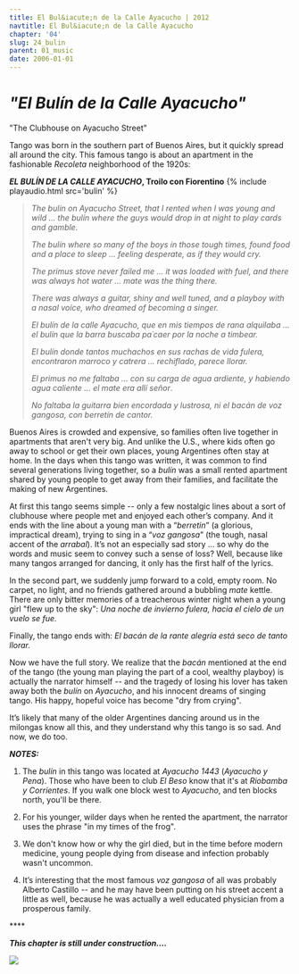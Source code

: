 ```yaml
---
title: El Bul&iacute;n de la Calle Ayacucho | 2012
navtitle: El Bul&iacute;n de la Calle Ayacucho
chapter: '04'
slug: 24_bulin
parent: 01_music
date: 2006-01-01
---
```


# _"El Bulín de la Calle Ayacucho"_
"The Clubhouse on Ayacucho Street"

Tango was born in the southern part of Buenos Aires, but it quickly spread all around the city. This famous tango is about an apartment in the fashionable _Recoleta_ neighborhood of the 1920s:

**_EL BULÍN DE LA CALLE AYACUCHO_, Troilo con Fiorentino**
{% include playaudio.html
src='bulin' %}

> _The bulín on Ayacucho Street,
> that I rented when I was young and wild ...
> the bulín where the guys would drop in
> at night to play cards and gamble._
>
> _The bulín where so many of the boys
> in those tough times,
> found food and a place to sleep ...
> feeling desperate, as if they would cry._
>
> _The primus stove never failed me ...
> it was loaded with fuel,
> and there was always hot water ...
> mate was the thing there._
>
> _There was always a guitar,
> shiny and well tuned,
> and a playboy with a nasal voice,
> who dreamed of becoming a singer._
>
> _El bulín de la calle Ayacucho,
> que en mis tiempos de rana alquilaba ...
> el bulín que la barra buscaba pa´caer
> por la noche a timbear._
>
> _El bulín donde tantos muchachos
> en sus rachas de vida fulera,
> encontraron marroco y catrera ...
> rechiflado, parece llorar._
>
> _El primus no me faltaba ...
> con su carga de agua ardiente,
> y habiendo agua caliente ...
> el mate era allí señor_.
>
> _No faltaba la guitarra
> bien encordada y lustrosa,
> ni el bacán de voz gangosa,
> con berretín de cantor._

Buenos Aires is crowded and expensive, so families often live together in apartments that aren't very big. And unlike the U.S., where kids often go away to school or get their own places, young Argentines often stay at home. In the days when this tango was written, it was common to find several generations living together, so a _bulín_ was a small rented apartment shared by young people to get away from their families, and facilitate the making of new Argentines.

At first this tango seems simple -- only a few nostalgic lines about a sort of clubhouse where people met and enjoyed each other’s company. And it ends with the line about a young man with a “_berretin_” (a glorious, impractical dream), trying to sing in a “_voz gangosa_” (the tough, nasal accent of the _arrabal_). It’s not an especially sad story ... so why do the words and music seem to convey such a sense of loss? Well, because like many tangos arranged for dancing, it only has the first half of the lyrics.

In the second part, we suddenly jump forward to a cold, empty room. No carpet, no light, and no friends gathered around a bubbling _mate_ kettle. There are only bitter memories of a treacherous winter night when a young girl "flew up to the sky": _Una noche de invierno fulera, hacia el cielo de un vuelo se fue._

Finally, the tango ends with: _El bacán de la rante alegría está seco de tanto llorar._

Now we have the full story. We realize that the _bacán_ mentioned at the end of the tango (the young man playing the part of a cool, wealthy playboy) is actually the narrator himself -- and the tragedy of losing his lover has taken away both the _bulín_ on _Ayacucho_, and his innocent dreams of singing tango. His happy, hopeful voice has become "dry from crying".

It’s likely that many of the older Argentines dancing around us in the milongas know all this, and they understand why this tango is so sad. And now, we do too.

**_NOTES:_**

1. The _bulín_ in this tango was located at _Ayacucho 1443_ (_Ayacucho y Pena_). Those who have been to club _El Beso_ know that it's at _Riobamba y Corrientes_. If you walk one block west to _Ayacucho_, and ten blocks north, you'll be there.

2. For his younger, wilder days when he rented the apartment, the narrator uses the phrase "in my times of the frog".

3. We don't know how or why the girl died, but in the time before modern medicine, young people dying from disease and infection probably wasn't uncommon.

4. It’s interesting that the most famous _voz gangosa_ of all was probably Alberto Castillo -- and he may have been putting on his street accent a little as well, because he was actually a well educated physician from a prosperous family.

\*\*\*\*

_**This chapter is still under construction....**_

![](/image_files/woodmanprintimageBig2.jpg)
